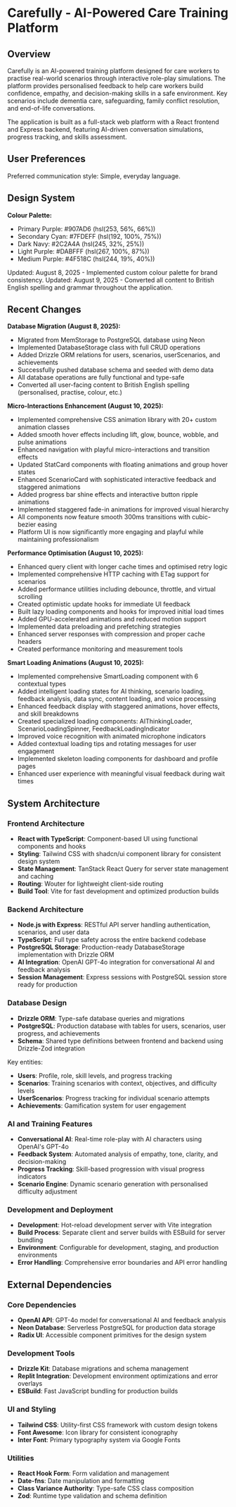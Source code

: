 # Carefully - AI-Powered Care Training Platform

## Overview

Carefully is an AI-powered training platform designed for care workers to practise real-world scenarios through interactive role-play simulations. The platform provides personalised feedback to help care workers build confidence, empathy, and decision-making skills in a safe environment. Key scenarios include dementia care, safeguarding, family conflict resolution, and end-of-life conversations.

The application is built as a full-stack web platform with a React frontend and Express backend, featuring AI-driven conversation simulations, progress tracking, and skills assessment.

## User Preferences

Preferred communication style: Simple, everyday language.

## Design System

**Colour Palette:**
- Primary Purple: #907AD6 (hsl(253, 56%, 66%))
- Secondary Cyan: #7FDEFF (hsl(192, 100%, 75%))
- Dark Navy: #2C2A4A (hsl(245, 32%, 25%))
- Light Purple: #DABFFF (hsl(267, 100%, 87%))
- Medium Purple: #4F518C (hsl(244, 19%, 40%))

Updated: August 8, 2025 - Implemented custom colour palette for brand consistency.
Updated: August 9, 2025 - Converted all content to British English spelling and grammar throughout the application.

## Recent Changes

**Database Migration (August 8, 2025):**
- Migrated from MemStorage to PostgreSQL database using Neon
- Implemented DatabaseStorage class with full CRUD operations
- Added Drizzle ORM relations for users, scenarios, userScenarios, and achievements
- Successfully pushed database schema and seeded with demo data
- All database operations are fully functional and type-safe
- Converted all user-facing content to British English spelling (personalised, practise, colour, etc.)

**Micro-Interactions Enhancement (August 10, 2025):**
- Implemented comprehensive CSS animation library with 20+ custom animation classes
- Added smooth hover effects including lift, glow, bounce, wobble, and pulse animations
- Enhanced navigation with playful micro-interactions and transition effects
- Updated StatCard components with floating animations and group hover states
- Enhanced ScenarioCard with sophisticated interactive feedback and staggered animations
- Added progress bar shine effects and interactive button ripple animations
- Implemented staggered fade-in animations for improved visual hierarchy
- All components now feature smooth 300ms transitions with cubic-bezier easing
- Platform UI is now significantly more engaging and playful while maintaining professionalism

**Performance Optimisation (August 10, 2025):**
- Enhanced query client with longer cache times and optimised retry logic
- Implemented comprehensive HTTP caching with ETag support for scenarios
- Added performance utilities including debounce, throttle, and virtual scrolling
- Created optimistic update hooks for immediate UI feedback
- Built lazy loading components and hooks for improved initial load times
- Added GPU-accelerated animations and reduced motion support
- Implemented data preloading and prefetching strategies
- Enhanced server responses with compression and proper cache headers
- Created performance monitoring and measurement tools

**Smart Loading Animations (August 10, 2025):**
- Implemented comprehensive SmartLoading component with 6 contextual types
- Added intelligent loading states for AI thinking, scenario loading, feedback analysis, data sync, content loading, and voice processing
- Enhanced feedback display with staggered animations, hover effects, and skill breakdowns
- Created specialized loading components: AIThinkingLoader, ScenarioLoadingSpinner, FeedbackLoadingIndicator
- Improved voice recognition with animated microphone indicators
- Added contextual loading tips and rotating messages for user engagement
- Implemented skeleton loading components for dashboard and profile pages
- Enhanced user experience with meaningful visual feedback during wait times

## System Architecture

### Frontend Architecture
- **React with TypeScript**: Component-based UI using functional components and hooks
- **Styling**: Tailwind CSS with shadcn/ui component library for consistent design system
- **State Management**: TanStack React Query for server state management and caching
- **Routing**: Wouter for lightweight client-side routing
- **Build Tool**: Vite for fast development and optimized production builds

### Backend Architecture
- **Node.js with Express**: RESTful API server handling authentication, scenarios, and user data
- **TypeScript**: Full type safety across the entire backend codebase
- **PostgreSQL Storage**: Production-ready DatabaseStorage implementation with Drizzle ORM
- **AI Integration**: OpenAI GPT-4o integration for conversational AI and feedback analysis
- **Session Management**: Express sessions with PostgreSQL session store ready for production

### Database Design
- **Drizzle ORM**: Type-safe database queries and migrations
- **PostgreSQL**: Production database with tables for users, scenarios, user progress, and achievements
- **Schema**: Shared type definitions between frontend and backend using Drizzle-Zod integration

Key entities:
- **Users**: Profile, role, skill levels, and progress tracking
- **Scenarios**: Training scenarios with context, objectives, and difficulty levels
- **UserScenarios**: Progress tracking for individual scenario attempts
- **Achievements**: Gamification system for user engagement

### AI and Training Features
- **Conversational AI**: Real-time role-play with AI characters using OpenAI's GPT-4o
- **Feedback System**: Automated analysis of empathy, tone, clarity, and decision-making
- **Progress Tracking**: Skill-based progression with visual progress indicators
- **Scenario Engine**: Dynamic scenario generation with personalised difficulty adjustment

### Development and Deployment
- **Development**: Hot-reload development server with Vite integration
- **Build Process**: Separate client and server builds with ESBuild for server bundling
- **Environment**: Configurable for development, staging, and production environments
- **Error Handling**: Comprehensive error boundaries and API error handling

## External Dependencies

### Core Dependencies
- **OpenAI API**: GPT-4o model for conversational AI and feedback analysis
- **Neon Database**: Serverless PostgreSQL for production data storage
- **Radix UI**: Accessible component primitives for the design system

### Development Tools
- **Drizzle Kit**: Database migrations and schema management
- **Replit Integration**: Development environment optimizations and error overlays
- **ESBuild**: Fast JavaScript bundling for production builds

### UI and Styling
- **Tailwind CSS**: Utility-first CSS framework with custom design tokens
- **Font Awesome**: Icon library for consistent iconography
- **Inter Font**: Primary typography system via Google Fonts

### Utilities
- **React Hook Form**: Form validation and management
- **Date-fns**: Date manipulation and formatting
- **Class Variance Authority**: Type-safe CSS class composition
- **Zod**: Runtime type validation and schema definition